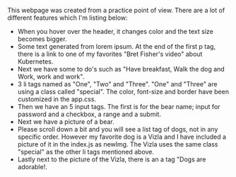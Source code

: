 This webpage was created from a practice point of view. There are a lot of different features which I'm listing below:

- When you hover over the header, it changes color and the text size becomes bigger.
- Some text generated from lorem ipsum. At the end of the first p tag, there is a link to one of my favorites "Bret Fisher's video" about Kubernetes.
- Next we have some to do's such as "Have breakfast, Walk the dog and Work, work and work".
- 3 li tags named as "One", "Two" and "Three". "One" and "Three" are using a class called "special". The color, font-size and border have been customized in the app.css.
- Then we have an 5 input tags. The first is for the bear name; input for password and a checkbox, a range and a submit.
- Next we have a picture of a bear.
- Please scroll down a bit and you will see a list tag of dogs, not in any specific order. However my favorite dog is a Vizla and I have included a picture of it in the index.js as newImg.
  The Vizla uses the same class "special" as the other li tags mentioned above.  
- Lastly next to the picture of the Vizla, there is an a tag "Dogs are adorable!.


